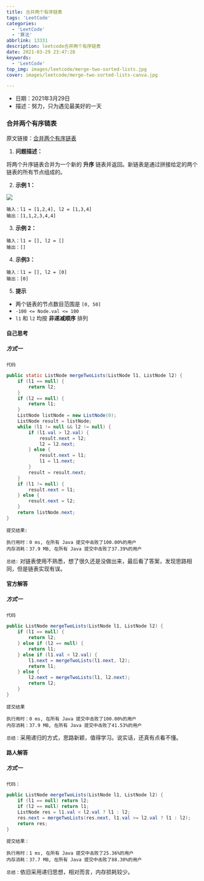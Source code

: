 ```yaml
---
title: 合并两个有序链表
tags: 'LeetCode'
categories: 
  - 'LeetCode'
  - '算法'
abbrlink: 13331
description: leetcode合并两个有序链表
date: 2021-03-29 23:47:28
keywords: 
  - 'LeetCode'
top_img: images/leetcode/merge-two-sorted-lists.jpg
cover: images/leetcode/merge-two-sorted-lists-canva.jpg

---
```


- 日期：2021年3月29日
- 描述：努力，只为遇见最美好的一天

### 合并两个有序链表

原文链接：[合并两个有序链表](https://leetcode-cn.com/problems/merge-two-sorted-lists/)

1. **问题描述：**

将两个升序链表合并为一个新的 **升序** 链表并返回。新链表是通过拼接给定的两个链表的所有节点组成的。

2. **示例 1：**

![](blog\images\merge_ex1.jpg)

```
输入：l1 = [1,2,4], l2 = [1,3,4]
输出：[1,1,2,3,4,4]
```

3. **示例 2：**

```
输入：l1 = [], l2 = []
输出：[]
```

4. **示例3：**

```
输入：l1 = [], l2 = [0]
输出：[0]
```

5. **提示**

- 两个链表的节点数目范围是 `[0, 50]`
- `-100 <= Node.val <= 100`
- `l1` 和 `l2` 均按 **非递减顺序** 排列

#### 自己思考

##### 方式一

`代码`

```java
public static ListNode mergeTwoLists(ListNode l1, ListNode l2) {
    if (l1 == null) {
        return l2;
    }
    if (l2 == null) {
        return l1;
    }
    ListNode listNode = new ListNode(0);
    ListNode result = listNode;
    while (l1 != null && l2 != null) {
        if (l1.val > l2.val) {
            result.next = l2;
            l2 = l2.next;
        } else {
            result.next = l1;
            l1 = l1.next;
        }
        result = result.next;
    }
    if (l1 != null) {
        result.next = l1;
    } else {
        result.next = l2;
    }
    return listNode.next;
}
```

`提交结果:`

```
执行用时：0 ms, 在所有 Java 提交中击败了100.00%的用户
内存消耗：37.9 MB, 在所有 Java 提交中击败了37.39%的用户
```

`总结:` 对链表使用不熟悉，想了很久还是没做出来，最后看了答案，发现思路相同，但是链表实现有误。



#### 官方解答

##### 方式一

`代码`

```java
public ListNode mergeTwoLists(ListNode l1, ListNode l2) {
    if (l1 == null) {
        return l2;
    } else if (l2 == null) {
        return l1;
    } else if (l1.val < l2.val) {
        l1.next = mergeTwoLists(l1.next, l2);
        return l1;
    } else {
        l2.next = mergeTwoLists(l1, l2.next);
        return l2;
    }
}
```

`提交结果`

```
执行用时：0 ms, 在所有 Java 提交中击败了100.00%的用户
内存消耗：37.9 MB, 在所有 Java 提交中击败了41.53%的用户
```

`总结：`采用递归的方式，思路新颖，值得学习。说实话，还真有点看不懂。

#### 路人解答

##### 方式一

`代码：`

```java
public ListNode mergeTwoLists(ListNode l1, ListNode l2) {
    if (l1 == null) return l2;
    if (l2 == null) return l1;
    ListNode res = l1.val < l2.val ? l1 : l2;
    res.next = mergeTwoLists(res.next, l1.val >= l2.val ? l1 : l2);
    return res;
}
```

`提交结果：`

```
执行用时：1 ms, 在所有 Java 提交中击败了25.36%的用户
内存消耗：37.7 MB, 在所有 Java 提交中击败了88.30%的用户
```

`总结：`依旧采用递归思想，相对而言，内存损耗较少。
